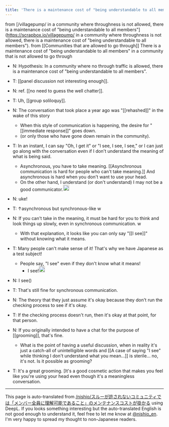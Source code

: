 ```yaml
---
title: 'There is a maintenance cost of "being understandable to all members" in a community that is not allowed to go through'
---
```


from [/villagepump/ in a community where throughness is not allowed, there is a maintenance cost of "being understandable to all members"](https://scrapbox.io/villagepump/ in a community where throughness is not allowed, there is a maintenance cost of "being understandable to all members").
from  [[Communities that are allowed to go through]]
There is a maintenance cost of "being understandable to all members" in a community that is not allowed to go through
- N: Hypothesis: In a community where no through traffic is allowed, there is a maintenance cost of "being understandable to all members".
- T: [[panel discussion not interesting enough]].

- N: ref. [[no need to guess the well chatter]].
- T: Uh, [[group soliloquy]].
- N: The conversation that took place a year ago was "[[rehashed]]" in the wake of this story
    - When this style of communication is happening, the desire for "[[immediate response]]" goes down.
    - (or only those who have gone down remain in the community).

- T: In an instant, I can say "Oh, I get it" or "I see, I see, I see," or I can just go along with the conversation even if I don't understand the meaning of what is being said.
    - Asynchronous, you have to take meaning. [[Asynchronous communication is hard for people who can't take meaning.]] And asynchronous is hard when you don't want to use your head.
    - On the other hand, I understand (or don't understand) I may not be a good communicator.<img src='https://scrapbox.io/api/pages/villagepump/基素/icon' alt='/villagepump/基素.icon' height="19.5"/>
- N: uke!
- T: ↑asynchronous but synchronous-like w
- N: If you can't take in the meaning, it must be hard for you to think and look things up slowly, even in synchronous communication. w
    - With that explanation, it looks like you can only say "[[I see]]" without knowing what it means.
- T: Many people can't make sense of it! That's why we have Japanese as a test subject!
    - People say, "I see" even if they don't know what it means!
        - I see!<img src='https://scrapbox.io/api/pages/villagepump/cFQ2f7LRuLYP/icon' alt='/villagepump/cFQ2f7LRuLYP.icon' height="19.5"/>
- N: I see()
- T: That's still fine for synchronous communication.
- N: The theory that they just assume it's okay because they don't run the checking process to see if it's okay.
- T: If the checking process doesn't run, then it's okay at that point, for that person.
- N: If you originally intended to have a chat for the purpose of [[grooming]], that's fine.
    - What is the point of having a useful discussion, when in reality it's just a catch-all of unintelligible words and [[A case of saying "I see" while thinking I don't understand what you mean...]] is sterile... no, it's not. Is it possible as grooming?
- T: It's a great grooming. [It's a good cosmetic action that makes you feel like you're using your head even though it's a meaningless conversation.

---
This page is auto-translated from [/nishio/スルーが許されないコミュニティでは「メンバー全員に理解可能であること」のメンテナンスコストが掛かる](https://scrapbox.io/nishio/スルーが許されないコミュニティでは「メンバー全員に理解可能であること」のメンテナンスコストが掛かる) using DeepL. If you looks something interesting but the auto-translated English is not good enough to understand it, feel free to let me know at [@nishio_en](https://twitter.com/nishio_en). I'm very happy to spread my thought to non-Japanese readers.